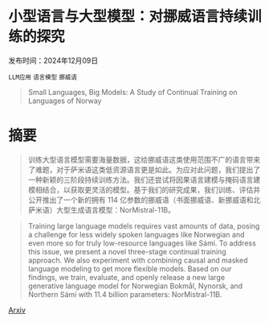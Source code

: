 # 小型语言与大型模型：对挪威语言持续训练的探究

发布时间：2024年12月09日

`LLM应用` `语言模型` `挪威语`

> Small Languages, Big Models: A Study of Continual Training on Languages of Norway

# 摘要

> 训练大型语言模型需要海量数据，这给挪威语这类使用范围不广的语言带来了难题，对于萨米语这类低资源语言更是如此。为应对此问题，我们提出了一种新颖的三阶段持续训练方法。我们还尝试将因果语言建模与掩码语言建模相结合，以获取更灵活的模型。基于我们的研究成果，我们训练、评估并公开推出了一个新的拥有 114 亿参数的挪威语（书面挪威语、新挪威语和北萨米语）大型生成语言模型：NorMistral-11B。

> Training large language models requires vast amounts of data, posing a challenge for less widely spoken languages like Norwegian and even more so for truly low-resource languages like Sámi. To address this issue, we present a novel three-stage continual training approach. We also experiment with combining causal and masked language modeling to get more flexible models. Based on our findings, we train, evaluate, and openly release a new large generative language model for Norwegian Bokmål, Nynorsk, and Northern Sámi with 11.4 billion parameters: NorMistral-11B.

[Arxiv](https://arxiv.org/abs/2412.06484)